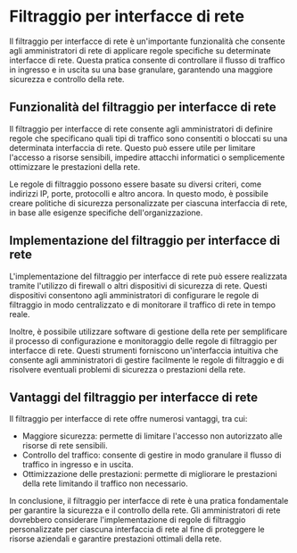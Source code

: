 # Filtraggio per interfacce di rete

Il filtraggio per interfacce di rete è un'importante funzionalità che consente agli amministratori di rete di applicare regole specifiche su determinate interfacce di rete. Questa pratica consente di controllare il flusso di traffico in ingresso e in uscita su una base granulare, garantendo una maggiore sicurezza e controllo della rete.

## Funzionalità del filtraggio per interfacce di rete

Il filtraggio per interfacce di rete consente agli amministratori di definire regole che specificano quali tipi di traffico sono consentiti o bloccati su una determinata interfaccia di rete. Questo può essere utile per limitare l'accesso a risorse sensibili, impedire attacchi informatici o semplicemente ottimizzare le prestazioni della rete.

Le regole di filtraggio possono essere basate su diversi criteri, come indirizzi IP, porte, protocolli e altro ancora. In questo modo, è possibile creare politiche di sicurezza personalizzate per ciascuna interfaccia di rete, in base alle esigenze specifiche dell'organizzazione.

## Implementazione del filtraggio per interfacce di rete

L'implementazione del filtraggio per interfacce di rete può essere realizzata tramite l'utilizzo di firewall o altri dispositivi di sicurezza di rete. Questi dispositivi consentono agli amministratori di configurare le regole di filtraggio in modo centralizzato e di monitorare il traffico di rete in tempo reale.

Inoltre, è possibile utilizzare software di gestione della rete per semplificare il processo di configurazione e monitoraggio delle regole di filtraggio per interfacce di rete. Questi strumenti forniscono un'interfaccia intuitiva che consente agli amministratori di gestire facilmente le regole di filtraggio e di risolvere eventuali problemi di sicurezza o prestazioni della rete.

## Vantaggi del filtraggio per interfacce di rete

Il filtraggio per interfacce di rete offre numerosi vantaggi, tra cui:

- Maggiore sicurezza: permette di limitare l'accesso non autorizzato alle risorse di rete sensibili.
- Controllo del traffico: consente di gestire in modo granulare il flusso di traffico in ingresso e in uscita.
- Ottimizzazione delle prestazioni: permette di migliorare le prestazioni della rete limitando il traffico non necessario.

In conclusione, il filtraggio per interfacce di rete è una pratica fondamentale per garantire la sicurezza e il controllo della rete. Gli amministratori di rete dovrebbero considerare l'implementazione di regole di filtraggio personalizzate per ciascuna interfaccia di rete al fine di proteggere le risorse aziendali e garantire prestazioni ottimali della rete.